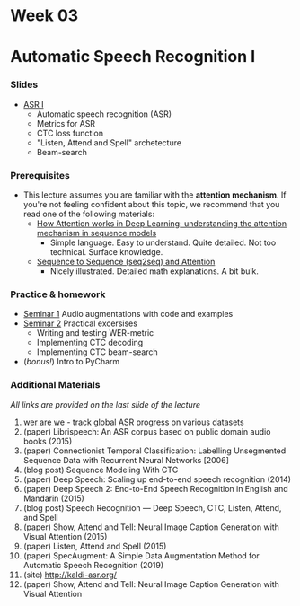 # Week 03
# Automatic Speech Recognition I

### Slides
* [ASR I](https://docs.google.com/presentation/d/1bgXwt6roTvg1xynNnyzLLOLq4e2wrAV0jHo33xY7aqM/edit?usp=sharing)
    * Automatic speech recognition (ASR)
    * Metrics for ASR
    * CTC loss function
    * "Listen, Attend and Spell" archetecture
    * Beam-search

### Prerequisites

* This lecture assumes you are familiar with the __attention mechanism__. If you're not feeling confident about this
  topic, we recommend that you read one of the following materials:
    * [How Attention works in Deep Learning: understanding the attention mechanism in sequence models](https://theaisummer.com/attention/)
        * Simple language. Easy to understand. Quite detailed. Not too technical. Surface knowledge.
    * [Sequence to Sequence (seq2seq) and Attention](https://lena-voita.github.io/nlp_course/seq2seq_and_attention.html)
        * Nicely illustrated. Detailed math explanations. A bit bulk.

### Practice & homework

* [Seminar 1](./seminar03_1.ipynb) Audio augmentations with code and examples
* [Seminar 2](./seminar03_2.ipynb) Practical excersises
    * Writing and testing WER-metric
    * Implementing CTC decoding
    * Implementing CTC beam-search
* (*bonus!*) Intro to PyCharm

### Additional Materials
*All links are provided on the last slide of the lecture*

1) [wer are we](https://github.com/syhw/wer_are_we) - track global ASR progress on various datasets
2) (paper) Librispeech: An ASR corpus based on public domain audio books (2015)
3) (paper) Connectionist Temporal Classification: Labelling Unsegmented Sequence Data with Recurrent Neural Networks [2006] 
4) (blog post) Sequence Modeling With CTC 
5) (paper)  Deep Speech: Scaling up end-to-end speech recognition (2014) 
6) (paper)  Deep Speech 2: End-to-End Speech Recognition in English and Mandarin (2015)
7) (blog post) Speech Recognition — Deep Speech, CTC, Listen, Attend, and Spell 
8) (paper) Show, Attend and Tell: Neural Image Caption Generation with Visual Attention (2015)
9) (paper) Listen, Attend and Spell (2015)
10) (paper) SpecAugment: A Simple Data Augmentation Method for Automatic Speech Recognition (2019)
11) (site) http://kaldi-asr.org/
12) (paper) Show, Attend and Tell: Neural Image Caption Generation with Visual Attention

